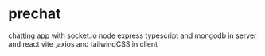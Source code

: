 # prechat
chatting app with socket.io node express typescript and mongodb in server and react vite ,axios and tailwindCSS in client
